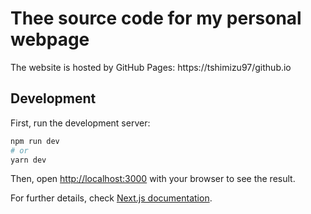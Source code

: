 # Thee source code for my personal webpage

The website is hosted by GitHub Pages: https://tshimizu97/github.io

## Development

First, run the development server:

```bash
npm run dev
# or
yarn dev
```

Then, open [http://localhost:3000](http://localhost:3000) with your browser to see the result.

For further details, check [Next.js documentation](https://nextjs.org/docs).
